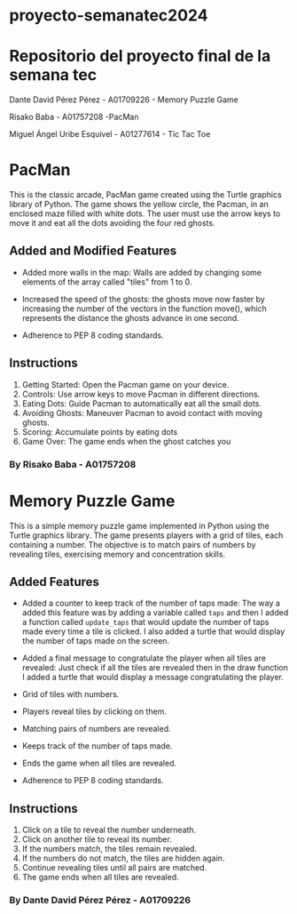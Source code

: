 # proyecto-semanatec2024
# Repositorio del proyecto final de la semana tec

 Dante David Pérez Pérez - A01709226 - Memory Puzzle Game

 Risako Baba - A01757208 -PacMan

 Miguel Ángel Uribe Esquivel - A01277614 - Tic Tac Toe

# PacMan 
This is the classic arcade, PacMan game created using the Turtle graphics library of Python. The game shows the yellow circle, the Pacman, in an enclosed maze filled with white dots. The user must use the arrow keys to move it and eat all the dots avoiding the four red ghosts.

## Added and Modified Features

- Added more walls in the map: Walls are added by changing some elements of the array called "tiles" from 1 to 0. 
- Increased the speed of the ghosts: the ghosts move now faster by increasing the number of the vectors in the function move(), which represents the distance the ghosts advance in one second.

- Adherence to PEP 8 coding standards.
  
## Instructions

1. Getting Started: Open the Pacman game on your device.
2. Controls: Use arrow keys to move Pacman in different directions.
3. Eating Dots: Guide Pacman to automatically eat all the small dots.
4. Avoiding Ghosts: Maneuver Pacman to avoid contact with moving ghosts.
5. Scoring: Accumulate points by eating dots
6. Game Over: The game ends when the ghost catches you

### By Risako Baba - A01757208

# Memory Puzzle Game

This is a simple memory puzzle game implemented in Python using the Turtle graphics library. The game presents players with a grid of tiles, each containing a number. The objective is to match pairs of numbers by revealing tiles, exercising memory and concentration skills.

## Added Features

- Added a counter to keep track of the number of taps made: The way a added this feature was by adding a variable called `taps` and then I added a function called `update_taps` that would update the number of taps made every time a tile is clicked. I also added a turtle that would display the number of taps made on the screen.
- Added a final message to congratulate the player when all tiles are revealed: Just check if all the tiles are revealed then in the draw function I added a turtle that would display a message congratulating the player.


- Grid of tiles with numbers.
- Players reveal tiles by clicking on them.
- Matching pairs of numbers are revealed.
- Keeps track of the number of taps made.
- Ends the game when all tiles are revealed.
- Adherence to PEP 8 coding standards.

## Instructions

1. Click on a tile to reveal the number underneath.
2. Click on another tile to reveal its number.
3. If the numbers match, the tiles remain revealed.
4. If the numbers do not match, the tiles are hidden again.
5. Continue revealing tiles until all pairs are matched.
6. The game ends when all tiles are revealed.

### By Dante David Pérez Pérez - A01709226

